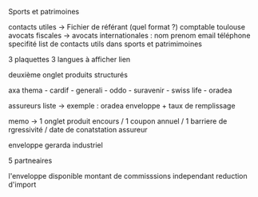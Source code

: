 Sports et patrimoines

contacts utiles -> Fichier de référant (quel format ?) comptable toulouse
avocats fiscales -> avocats internationales : nom prenom email téléphone specifité
list de contacts utils dans sports et patrimimoines


 3 plaquettes 3 langues à afficher lien

deuxième onglet
produits structurés

axa thema -  cardif - generali - oddo - suravenir - swiss life - oradea

assureurs liste -> exemple :  oradea enveloppe + taux de remplissage

memo
-> 1 onglet produit encours
/ 1 coupon annuel / 1 barriere de rgressivité / date de conatstation
assureur

enveloppe gerarda industriel

5 partneaires

l'enveloppe disponible
montant de commisssions independant
reduction d'import
